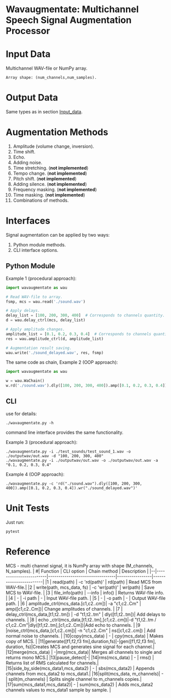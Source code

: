 # **Wavaugmentate**:  Multichannel Speech Signal Augmentation Processor

# Input Data

Multichannel WAV-file or NumPy array.
```
Array shape: (num_channels,num_samples).
```
# Output Data
Same types as in section [Input_data](#Input_data).

# Augmentation Methods 
1. Amplitude (volume change, inversion).
2. Time shift.
3. Echo.
4. Adding noise.
6. Time stretching. (**not implemented**)
7. Tempo change. (**not implemented**)
8. ​​Pitch shift. (**not implemented**)
9. Adding silence. (**not implemented**)
10. Frequency masking. (**not implemented**)
11. Time masking. (**not implemented**)
12. Combinations of methods.

# Interfaces
Signal augmentation can be applied by two ways:
1. Python module methods.
2. CLI interface options.

## Python Module

Example 1 (procedural approach):
```Python
import wavaugmentate as wau

# Read WAV-file to array.
fsmp, mcs = wau.read('./sound.wav')

# Apply delays.
delay_list = [100, 200, 300, 400]  # Corresponds to channels quantity. 
d = wau.delay_ctrl(mcs, delay_list)

# Apply amplitude changes.
amplitude_list = [0.1, 0.2, 0.3, 0.4]  # Corresponds to channels quantity. 
res = wau.amplitude_ctrl(d, amplitude_list)

# Augmentation result saving.
wau.write('./sound_delayed.wav', res, fsmp)
```
The same code as chain, Example 2 (OOP approach):

```Python
import wavaugmentate as wau

w = wau.WaChain()
w.rd('./sound.wav').dly([100, 200, 300, 400]).amp([0.1, 0.2, 0.3, 0.4]).wr('./sound_delayed.wav')
```
## CLI

use for details:
```
./wavaugmentate.py -h
```

command line interface  provides the same functionality.

Example 3 (procedural approach):
```shell
./wavaugmentate.py -i ./test_sounds/test_sound_1.wav -o ./outputwav/out.wav -d "100, 200, 300, 400"
./wavaugmentate.py -i ./outputwav/out.wav -o ./outputwav/out.wav -a "0.1, 0.2, 0.3, 0.4"

```

Example 4 (OOP approach):
```shell
./wavaugmentate.py -c 'rd("./sound.wav").dly([100, 200, 300, 400]).amp([0.1, 0.2, 0.3, 0.4]).wr("./sound_delayed.wav")'

```

# Unit Tests

Just run:
```shell
pytest
```

# Reference
MCS - multi channel signal, it is NumPy array with shape (M_channels, N_samples).
| #|        Function        |            CLI option           |  Chain method   |     Description     |
|--|------------------------|---------------------------------|-----------------|------------------------|
|1 | read(path)             | -c 'rd(path)'              | rd(path)        | Read MCS from WAV-file.|
|2 | write(path, mcs_data, fs)  | -c 'wr(path)'              | wr(path)        | Save MCS to WAV-file.  |
|3 | file_info(path)        | --info                     | info()          | Returns WAV-file info. |
|4 |        -               | -i path                    |  -              | Input WAV-file path.   |
|5 |        -               | -o path                    |  -              | Output WAV-file path.  |
|6 | amplitude_ctrl(mcs_data.[c1,c2..cm])| -a "c1,c2..Cm"             | amp([c1,c2..Cm])| Change amplitudes of channels. |
|7 | delay_ctrl(mcs_data,[t1,t2..tm])    | -d "t1,t2..tm"             | dly([t1,t2..tm])| Add delays to channels.        |
|8 | echo _ctrl(mcs_data,[t1,t2..tm],[c1,c2..cm])|-d "t1,t2..tm / c1,c2..Cm"|dly([t1,t2..tm],[c1,c2..Cm])|Add echo to channels. |
|9 |noise_ctrl(mcs_data,[c1,c2..cm])| -n "c1,c2..Cm"             | ns([c1,c2..cm]) | Add normal noise to channels. | 
|10|copy(mcs_data)         | -                          | cpy(mcs_data)   | Makes copy of MCS. |
|11|generate([f1,f2,f3 fm],duration,fs)|-|gen([f1,f2,f3 fm], duration, fs)|Creates MCS and generates sine signal for each channel.|
|12|merge(mcs_data) | -|mrg(mcs_data)| Merges all channels to single and returns  mono MCS.|
|13|pause_detect|-|
|14|rms(mcs_data) | - | rms() | Returns list of RMS calculated for channels.|
|15|side_by_side(mcs_data1,mcs_data2) | - | sbs(mcs_data2) | Appends channels from mcs_data2 to mcs_data1.| 
|16|split(mcs_data, m_channels)| - | split(m_channels) | Splits single channel to m_channels copies.|  
|17|sum(mcs_data1,mcs_data2)| - | sum(mcs_data2) | Adds mcs_data2 channels values to mcs_data1 sample by sample. |  

